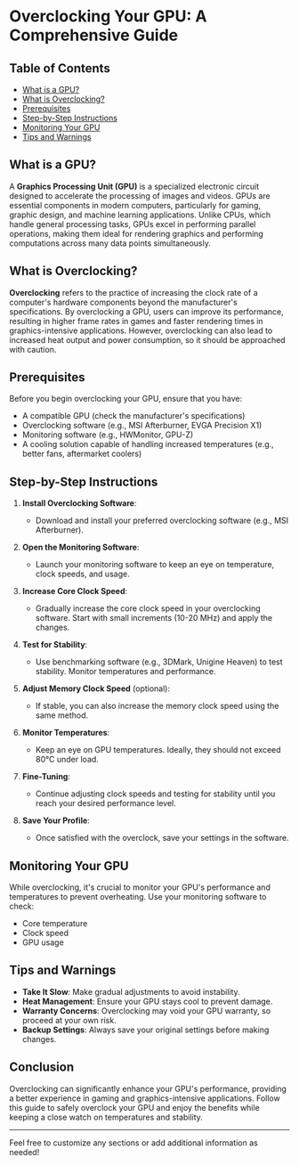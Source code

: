 # Overclocking Your GPU: A Comprehensive Guide

## Table of Contents
- [What is a GPU?](#what-is-a-gpu)
- [What is Overclocking?](#what-is-overclocking)
- [Prerequisites](#prerequisites)
- [Step-by-Step Instructions](#step-by-step-instructions)
- [Monitoring Your GPU](#monitoring-your-gpu)
- [Tips and Warnings](#tips-and-warnings)

## What is a GPU?
A **Graphics Processing Unit (GPU)** is a specialized electronic circuit designed to accelerate the processing of images and videos. GPUs are essential components in modern computers, particularly for gaming, graphic design, and machine learning applications. Unlike CPUs, which handle general processing tasks, GPUs excel in performing parallel operations, making them ideal for rendering graphics and performing computations across many data points simultaneously.

## What is Overclocking?
**Overclocking** refers to the practice of increasing the clock rate of a computer's hardware components beyond the manufacturer's specifications. By overclocking a GPU, users can improve its performance, resulting in higher frame rates in games and faster rendering times in graphics-intensive applications. However, overclocking can also lead to increased heat output and power consumption, so it should be approached with caution.

## Prerequisites
Before you begin overclocking your GPU, ensure that you have:
- A compatible GPU (check the manufacturer's specifications)
- Overclocking software (e.g., MSI Afterburner, EVGA Precision X1)
- Monitoring software (e.g., HWMonitor, GPU-Z)
- A cooling solution capable of handling increased temperatures (e.g., better fans, aftermarket coolers)

## Step-by-Step Instructions

1. **Install Overclocking Software**:
   - Download and install your preferred overclocking software (e.g., MSI Afterburner).

2. **Open the Monitoring Software**:
   - Launch your monitoring software to keep an eye on temperature, clock speeds, and usage.

3. **Increase Core Clock Speed**:
   - Gradually increase the core clock speed in your overclocking software. Start with small increments (10-20 MHz) and apply the changes.

4. **Test for Stability**:
   - Use benchmarking software (e.g., 3DMark, Unigine Heaven) to test stability. Monitor temperatures and performance.

5. **Adjust Memory Clock Speed** (optional):
   - If stable, you can also increase the memory clock speed using the same method.

6. **Monitor Temperatures**:
   - Keep an eye on GPU temperatures. Ideally, they should not exceed 80°C under load.

7. **Fine-Tuning**:
   - Continue adjusting clock speeds and testing for stability until you reach your desired performance level.

8. **Save Your Profile**:
   - Once satisfied with the overclock, save your settings in the software.

## Monitoring Your GPU
While overclocking, it's crucial to monitor your GPU's performance and temperatures to prevent overheating. Use your monitoring software to check:
- Core temperature
- Clock speed
- GPU usage

## Tips and Warnings
- **Take It Slow**: Make gradual adjustments to avoid instability.
- **Heat Management**: Ensure your GPU stays cool to prevent damage.
- **Warranty Concerns**: Overclocking may void your GPU warranty, so proceed at your own risk.
- **Backup Settings**: Always save your original settings before making changes.

## Conclusion
Overclocking can significantly enhance your GPU's performance, providing a better experience in gaming and graphics-intensive applications. Follow this guide to safely overclock your GPU and enjoy the benefits while keeping a close watch on temperatures and stability.

---

Feel free to customize any sections or add additional information as needed!

